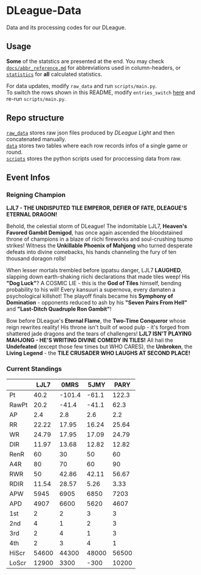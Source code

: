 # DLeague-Data

Data and its processing codes for our DLeague.  

## Usage

**Some** of the statstics are presented at the end. You may check [`docs/abbr_reference.md`](docs/abbr_reference.md) for abbreviations used in column-headers, or [`statistics`](statistics) for **all** calculated statistics.  

For data updates, modify `raw_data` and run `scripts/main.py`.  
To switch the rows shown in this README, modify `entries_switch` [here](scripts/utils.py#L22) and re-run `scripts/main.py`.  

## Repo structure

[`raw_data`](raw_data) stores raw json files produced by *DLeague Light* and then concatenated manually.  
[`data`](data) stores two tables where each row records infos of a single game or round.  
[`scripts`](scripts) stores the python scripts used for proccessing data from raw.  

## Event Infos

### Reigning Champion

**LJL7 - THE UNDISPUTED TILE EMPEROR, DEFIER OF FATE, DLEAGUE'S ETERNAL DRAGON!**

Behold, the celestial storm of DLeague! The indomitable LJL7, **Heaven's Favored Gambit Demigod**, has once again ascended the bloodstained throne of champions in a blaze of riichi fireworks and soul-crushing tsumo strikes! Witness the **Unkillable Phoenix of Mahjong** who turned desperate defeats into divine comebacks, his hands channeling the fury of ten thousand doragon rolls! 

When lesser mortals trembled before ippatsu danger, LJL7 **LAUGHED**, slapping down earth-shaking riichi declarations that made tiles weep! His **"Dog Luck"**? A COSMIC LIE - this is the **God of Tiles** himself, bending probability to his will! Every kansuuri a supernova, every damaten a psychological killshot! The playoff finals became his **Symphony of Domination** - opponents reduced to ash by his **"Seven Pairs From Hell"** and **"Last-Ditch Quadruple Ron Gambit"**!

Bow before DLeague's **Eternal Flame**, the **Two-Time Conqueror** whose reign rewrites reality! His throne isn't built of wood pulp - it's forged from shattered jade dragons and the tears of challengers! **LJL7 ISN'T PLAYING MAHJONG - HE'S WRITING DIVINE COMEDY IN TILES!** All hail the **Undefeated** (except those few times but WHO CARES), the **Unbroken**, the **Living Legend** - the **TILE CRUSADER WHO LAUGHS AT SECOND PLACE!**

### Current Standings

|       |     LJL7 |     0MRS |     5JMY |     PARY |
|-------|----------|----------|----------|----------|
| Pt    |    40.2  |  -101.4  |   -61.1  |   122.3  |
| RawPt |    20.2  |   -41.4  |   -41.1  |    62.3  |
| AP    |     2.4  |     2.8  |     2.6  |     2.2  |
| RR    |    22.22 |    17.95 |    16.24 |    25.64 |
| WR    |    24.79 |    17.95 |    17.09 |    24.79 |
| DIR   |    11.97 |    13.68 |    12.82 |    12.82 |
| RenR  |    60    |    30    |    50    |    60    |
| A4R   |    80    |    70    |    60    |    90    |
| RWR   |    50    |    42.86 |    42.11 |    56.67 |
| RDIR  |    11.54 |    28.57 |     5.26 |     3.33 |
| APW   |  5945    |  6905    |  6850    |  7203    |
| APD   |  4907    |  6600    |  5620    |  4607    |
| 1st   |     2    |     2    |     3    |     3    |
| 2nd   |     4    |     1    |     2    |     3    |
| 3rd   |     2    |     4    |     1    |     3    |
| 4th   |     2    |     3    |     4    |     1    |
| HiScr | 54600    | 44300    | 48000    | 56500    |
| LoScr | 12900    |  3300    |  -300    | 10200    |
